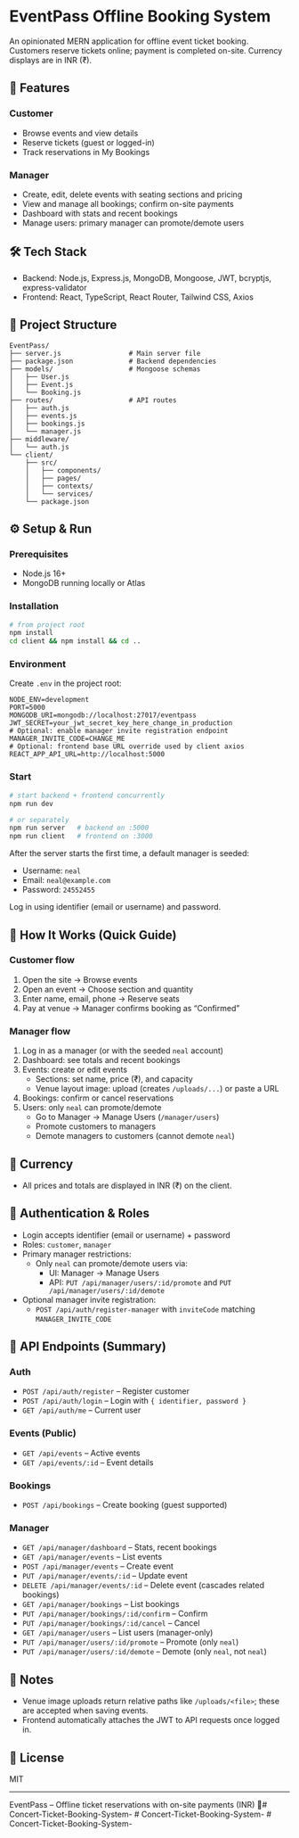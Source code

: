 # EventPass Offline Booking System

An opinionated MERN application for offline event ticket booking. Customers reserve tickets online; payment is completed on-site. Currency displays are in INR (₹).

## 🚀 Features

### Customer
- Browse events and view details
- Reserve tickets (guest or logged-in)
- Track reservations in My Bookings

### Manager
- Create, edit, delete events with seating sections and pricing
- View and manage all bookings; confirm on-site payments
- Dashboard with stats and recent bookings
- Manage users: primary manager can promote/demote users

## 🛠 Tech Stack
- Backend: Node.js, Express.js, MongoDB, Mongoose, JWT, bcryptjs, express-validator
- Frontend: React, TypeScript, React Router, Tailwind CSS, Axios

## 📁 Project Structure
```
EventPass/
├── server.js                 # Main server file
├── package.json              # Backend dependencies
├── models/                   # Mongoose schemas
│   ├── User.js
│   ├── Event.js
│   └── Booking.js
├── routes/                   # API routes
│   ├── auth.js
│   ├── events.js
│   ├── bookings.js
│   └── manager.js
├── middleware/
│   └── auth.js
└── client/
    ├── src/
    │   ├── components/
    │   ├── pages/
    │   ├── contexts/
    │   └── services/
    └── package.json
```

## ⚙️ Setup & Run

### Prerequisites
- Node.js 16+
- MongoDB running locally or Atlas

### Installation
```bash
# from project root
npm install
cd client && npm install && cd ..
```

### Environment
Create `.env` in the project root:
```env
NODE_ENV=development
PORT=5000
MONGODB_URI=mongodb://localhost:27017/eventpass
JWT_SECRET=your_jwt_secret_key_here_change_in_production
# Optional: enable manager invite registration endpoint
MANAGER_INVITE_CODE=CHANGE_ME
# Optional: frontend base URL override used by client axios
REACT_APP_API_URL=http://localhost:5000
```

### Start
```bash
# start backend + frontend concurrently
npm run dev

# or separately
npm run server   # backend on :5000
npm run client   # frontend on :3000
```

After the server starts the first time, a default manager is seeded:
- Username: `neal`
- Email: `neal@example.com`
- Password: `24552455`

Log in using identifier (email or username) and password.

## 🧭 How It Works (Quick Guide)

### Customer flow
1. Open the site → Browse events
2. Open an event → Choose section and quantity
3. Enter name, email, phone → Reserve seats
4. Pay at venue → Manager confirms booking as “Confirmed”

### Manager flow
1. Log in as a manager (or with the seeded `neal` account)
2. Dashboard: see totals and recent bookings
3. Events: create or edit events
   - Sections: set name, price (₹), and capacity
   - Venue layout image: upload (creates `/uploads/...`) or paste a URL
4. Bookings: confirm or cancel reservations
5. Users: only `neal` can promote/demote
   - Go to Manager → Manage Users (`/manager/users`)
   - Promote customers to managers
   - Demote managers to customers (cannot demote `neal`)

## 💱 Currency
- All prices and totals are displayed in INR (₹) on the client.

## 🔐 Authentication & Roles
- Login accepts identifier (email or username) + password
- Roles: `customer`, `manager`
- Primary manager restrictions:
  - Only `neal` can promote/demote users via:
    - UI: Manager → Manage Users
    - API: `PUT /api/manager/users/:id/promote` and `PUT /api/manager/users/:id/demote`
- Optional manager invite registration:
  - `POST /api/auth/register-manager` with `inviteCode` matching `MANAGER_INVITE_CODE`

## 📡 API Endpoints (Summary)

### Auth
- `POST /api/auth/register` – Register customer
- `POST /api/auth/login` – Login with `{ identifier, password }`
- `GET /api/auth/me` – Current user

### Events (Public)
- `GET /api/events` – Active events
- `GET /api/events/:id` – Event details

### Bookings
- `POST /api/bookings` – Create booking (guest supported)

### Manager
- `GET /api/manager/dashboard` – Stats, recent bookings
- `GET /api/manager/events` – List events
- `POST /api/manager/events` – Create event
- `PUT /api/manager/events/:id` – Update event
- `DELETE /api/manager/events/:id` – Delete event (cascades related bookings)
- `GET /api/manager/bookings` – List bookings
- `PUT /api/manager/bookings/:id/confirm` – Confirm
- `PUT /api/manager/bookings/:id/cancel` – Cancel
- `GET /api/manager/users` – List users (manager-only)
- `PUT /api/manager/users/:id/promote` – Promote (only `neal`)
- `PUT /api/manager/users/:id/demote` – Demote (only `neal`, not `neal`)

## 📝 Notes
- Venue image uploads return relative paths like `/uploads/<file>`; these are accepted when saving events.
- Frontend automatically attaches the JWT to API requests once logged in.

## 📄 License
MIT

---

EventPass – Offline ticket reservations with on-site payments (INR) 🎫#   C o n c e r t - T i c k e t - B o o k i n g - S y s t e m -  
 #   C o n c e r t - T i c k e t - B o o k i n g - S y s t e m -  
 #   C o n c e r t - T i c k e t - B o o k i n g - S y s t e m -  
 